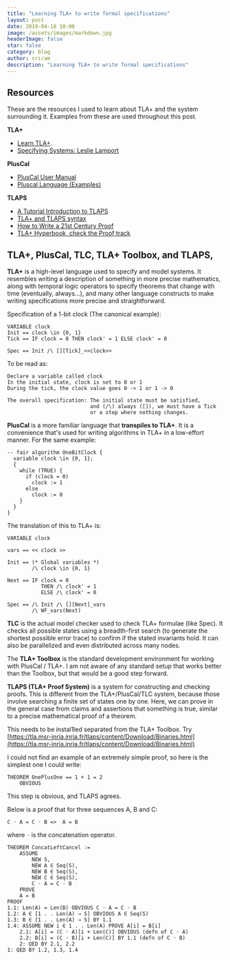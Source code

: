 ```yaml
---
title: "Learning TLA+ to write formal specifications"
layout: post
date: 2019-04-18 10:00
image: /assets/images/markdown.jpg
headerImage: false
star: false
category: blog
author: sriram
description: "Learning TLA+ to write formal specifications"
---
```



## Resources
These are the resources I used to learn about TLA+ and the system surrounding it. Examples from these are used throughout this post. 

**TLA+**
- [Learn TLA+](https://learntla.com/introduction/).
- [Specifying Systems: Leslie Lamport](https://lamport.azurewebsites.net/tla/book-02-08-08.pdf)

**PlusCal**
- [PlusCal User Manual](https://lamport.azurewebsites.net/tla/p-manual.pdf)
- [Pluscal Language (Examples)](https://lamport.azurewebsites.net/pubs/pluscal.pdf)

**TLAPS**
- [A Tutorial Introduction to TLAPS](http://tla2014.loria.fr/slides/kriener.pdf)
- [TLA+ and TLAPS syntax](http://lamport.azurewebsites.net/tla/tla2-guide.pdf)
- [How to Write a 21st Century Proof](https://lamport.azurewebsites.net/pubs/proof.pdf)
- [TLA+ Hyperbook, check the Proof track](http://lamport.azurewebsites.net/tla/hyperbook.html)

## TLA+, PlusCal, TLC, TLA+ Toolbox, and TLAPS,
**TLA+** is a high-level language used to specify and model systems. It resembles writing a description of something in more precise mathematics, along with temporal logic operators to specify theorems that change with time (eventually, always...), and many other language constructs to make writing specifications more precise and straightforward.

Specification of a 1-bit clock (The canonical example):
```
VARIABLE clock
Init == clock \in {0, 1}
Tick == IF clock = 0 THEN clock' = 1 ELSE clock' = 0

Spec == Init /\ [][Tick]_<<clock>>
```

To be read as:

```
Declare a variable called clock
In the initial state, clock is set to 0 or 1
During the tick, the clock value goes 0 -> 1 or 1 -> 0

The overall specification: The initial state must be satisfied, 
                           and (/\) always ([]), we must have a Tick 
                           or a step where nothing changes.
```

**PlusCal** is a more familiar language that **transpiles to TLA+**. It is a convenience that's used for writing algorithms in TLA+ in a low-effort manner. For the same example:

```
-- fair algorithm OneBitClock {
  variable clock \in {0, 1};
  {
    while (TRUE) {
      if (clock = 0)
        clock := 1
      else 
        clock := 0    
    }
  }
}
```

The translation of this to TLA+ is:

```
VARIABLE clock

vars == << clock >>

Init == (* Global variables *)
        /\ clock \in {0, 1}

Next == IF clock = 0
           THEN /\ clock' = 1
           ELSE /\ clock' = 0

Spec == /\ Init /\ [][Next]_vars
        /\ WF_vars(Next)
```

**TLC** is the actual model checker used to check TLA+ formulae (like Spec). It checks all possible states using a breadth-first search (to generate the shortest possible error trace) to confirm if the stated invariants hold. It can also be parallelized and even distributed across many nodes. 

The **TLA+ Toolbox** is the standard development environment for working with PlusCal / TLA+. I am not aware of any standard setup that works better than the Toolbox, but that would be a good step forward.

**TLAPS (TLA+ Proof System)** is a system for constructing and checking proofs. This is different from the TLA+/PlusCal/TLC system, because those involve searching a finite set of states one by one. Here, we can prove in the general case from claims and assertions that something is true, similar to a precise mathematical proof of a theorem.

This needs to be instal1led separated from the TLA+ Toolbox. Try [https://tla.msr-inria.inria.fr/tlaps/content/Download/Binaries.html](https://tla.msr-inria.inria.fr/tlaps/content/Download/Binaries.html)

I could not find an example of an extremely simple proof, so here is the simplest one I could write:

```
THEOREM OnePlusOne == 1 + 1 = 2
    OBVIOUS
```

This step is obvious, and TLAPS agrees. 

Below is a proof that for three sequences A, B and C:

`C ◦ A = C ◦ B =>  A = B`

 where `◦` is the concatenation operator.
```
THEOREM ConcatLeftCancel :=
    ASSUME
        NEW S,
        NEW A ∈ Seq(S),
        NEW B ∈ Seq(S),
        NEW C ∈ Seq(S),
        C ◦ A = C ◦ B
    PROVE
    A = B
PROOF
1.1: Len(A) = Len(B) OBVIOUS C ◦ A = C ◦ B
1.2: A ∈ [1 . . Len(A) → S] OBVIOUS A ∈ Seq(S)
1.3: B ∈ [1 . . Len(A) → S] BY 1.1
1.4: ASSUME NEW i ∈ 1 . . Len(A) PROVE A[i] = B[i]
    2.1: A[i] = (C ◦ A)[i + Len(C)] OBVIOUS (defn of C ◦ A)
    2.2: B[i] = (C ◦ B)[i + Len(C)] BY 1.1 (defn of C ◦ B)
    2: QED BY 2.1, 2.2
1: QED BY 1.2, 1.3, 1.4
```
